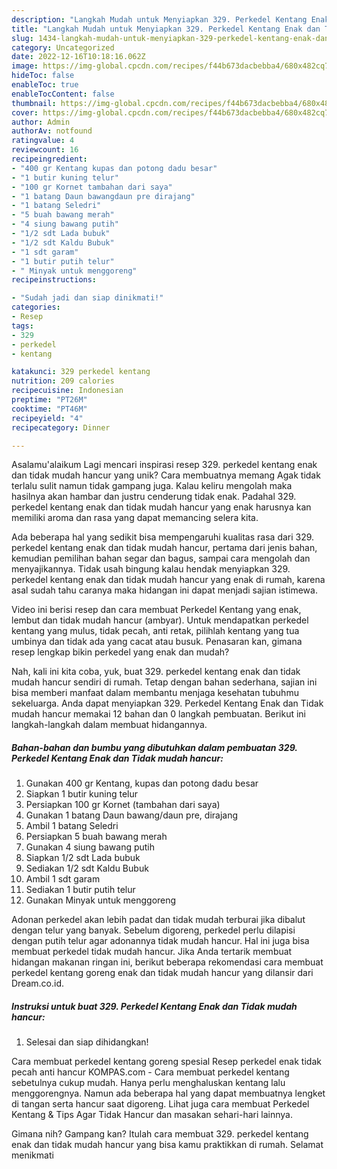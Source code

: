 ```yaml
---
description: "Langkah Mudah untuk Menyiapkan 329. Perkedel Kentang Enak dan Tidak mudah hancur{ yang Enak Banget"
title: "Langkah Mudah untuk Menyiapkan 329. Perkedel Kentang Enak dan Tidak mudah hancur{ yang Enak Banget"
slug: 1434-langkah-mudah-untuk-menyiapkan-329-perkedel-kentang-enak-dan-tidak-mudah-hancur-yang-enak-banget
category: Uncategorized
date: 2022-12-16T10:18:16.062Z
image: https://img-global.cpcdn.com/recipes/f44b673dacbebba4/680x482cq70/329-perkedel-kentang-enak-dan-tidak-mudah-hancur-foto-resep-utama.jpg
hideToc: false
enableToc: true
enableTocContent: false
thumbnail: https://img-global.cpcdn.com/recipes/f44b673dacbebba4/680x482cq70/329-perkedel-kentang-enak-dan-tidak-mudah-hancur-foto-resep-utama.jpg
cover: https://img-global.cpcdn.com/recipes/f44b673dacbebba4/680x482cq70/329-perkedel-kentang-enak-dan-tidak-mudah-hancur-foto-resep-utama.jpg
author: Admin
authorAv: notfound
ratingvalue: 4
reviewcount: 16
recipeingredient:
- "400 gr Kentang kupas dan potong dadu besar"
- "1 butir kuning telur"
- "100 gr Kornet tambahan dari saya"
- "1 batang Daun bawangdaun pre dirajang"
- "1 batang Seledri"
- "5 buah bawang merah"
- "4 siung bawang putih"
- "1/2 sdt Lada bubuk"
- "1/2 sdt Kaldu Bubuk"
- "1 sdt garam"
- "1 butir putih telur"
- " Minyak untuk menggoreng"
recipeinstructions:

- "Sudah jadi dan siap dinikmati!"
categories:
- Resep
tags:
- 329
- perkedel
- kentang

katakunci: 329 perkedel kentang 
nutrition: 209 calories
recipecuisine: Indonesian
preptime: "PT26M"
cooktime: "PT46M"
recipeyield: "4"
recipecategory: Dinner

---
```



Asalamu'alaikum Lagi mencari inspirasi resep 329. perkedel kentang enak dan tidak mudah hancur yang unik? Cara membuatnya memang Agak tidak terlalu sulit namun tidak gampang juga. Kalau keliru mengolah maka hasilnya akan hambar dan justru cenderung tidak enak. Padahal 329. perkedel kentang enak dan tidak mudah hancur yang enak harusnya kan memiliki aroma dan rasa yang dapat memancing selera kita.


Ada beberapa hal yang sedikit bisa mempengaruhi kualitas rasa dari 329. perkedel kentang enak dan tidak mudah hancur, pertama dari jenis bahan, kemudian pemilihan bahan segar dan bagus, sampai cara mengolah dan menyajikannya. Tidak usah bingung kalau hendak menyiapkan 329. perkedel kentang enak dan tidak mudah hancur yang enak di rumah, karena asal sudah tahu caranya maka hidangan ini dapat menjadi sajian istimewa.

Video ini berisi resep dan cara membuat Perkedel Kentang yang enak, lembut dan tidak mudah hancur (ambyar). Untuk mendapatkan perkedel kentang yang mulus, tidak pecah, anti retak, pilihlah kentang yang tua umbinya dan tidak ada yang cacat atau busuk. Penasaran kan, gimana resep lengkap bikin perkedel yang enak dan mudah?


Nah, kali ini kita coba, yuk, buat 329. perkedel kentang enak dan tidak mudah hancur sendiri di rumah. Tetap dengan bahan sederhana, sajian ini bisa memberi manfaat dalam membantu menjaga kesehatan tubuhmu sekeluarga. Anda dapat menyiapkan 329. Perkedel Kentang Enak dan Tidak mudah hancur memakai 12 bahan dan 0 langkah pembuatan. Berikut ini langkah-langkah dalam membuat hidangannya.

<!--inarticleads1-->

##### Bahan-bahan dan bumbu yang dibutuhkan dalam pembuatan 329. Perkedel Kentang Enak dan Tidak mudah hancur:

1. Gunakan 400 gr Kentang, kupas dan potong dadu besar
1. Siapkan 1 butir kuning telur
1. Persiapkan 100 gr Kornet (tambahan dari saya)
1. Gunakan 1 batang Daun bawang/daun pre, dirajang
1. Ambil 1 batang Seledri
1. Persiapkan 5 buah bawang merah
1. Gunakan 4 siung bawang putih
1. Siapkan 1/2 sdt Lada bubuk
1. Sediakan 1/2 sdt Kaldu Bubuk
1. Ambil 1 sdt garam
1. Sediakan 1 butir putih telur
1. Gunakan  Minyak untuk menggoreng


Adonan perkedel akan lebih padat dan tidak mudah terburai jika dibalut dengan telur yang banyak. Sebelum digoreng, perkedel perlu dilapisi dengan putih telur agar adonannya tidak mudah hancur. Hal ini juga bisa membuat perkedel tidak mudah hancur. Jika Anda tertarik membuat hidangan makanan ringan ini, berikut beberapa rekomendasi cara membuat perkedel kentang goreng enak dan tidak mudah hancur yang dilansir dari Dream.co.id. 

<!--inarticleads2-->

##### Instruksi untuk buat 329. Perkedel Kentang Enak dan Tidak mudah hancur:


1. Selesai dan siap dihidangkan!

Cara membuat perkedel kentang goreng spesial Resep perkedel enak tidak pecah anti hancur KOMPAS.com - Cara membuat perkedel kentang sebetulnya cukup mudah. Hanya perlu menghaluskan kentang lalu menggorengnya. Namun ada beberapa hal yang dapat membuatnya lengket di tangan serta hancur saat digoreng. Lihat juga cara membuat Perkedel Kentang &amp; Tips Agar Tidak Hancur dan masakan sehari-hari lainnya. 

Gimana nih? Gampang kan? Itulah cara membuat 329. perkedel kentang enak dan tidak mudah hancur yang bisa kamu praktikkan di rumah. Selamat menikmati
